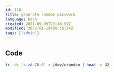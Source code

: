 ```yaml
---
id: 110
title: generate random password
language: bash
created: 2021-09-09T23:46:59Z
modified: 2022-01-19T00:16:34Z
tags: ["admin"]
---
```


## Code

```bash
tr -dc 'a-zA-Z0-9' < /dev/urandom | head -c 32
```

<!-- end -->

